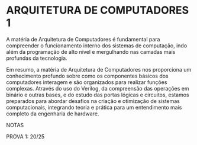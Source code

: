 # ARQUITETURA DE COMPUTADORES 1

A matéria de Arquitetura de Computadores é fundamental para compreender o funcionamento interno dos sistemas de computação, indo além da programação de alto nível e mergulhando nas camadas mais profundas da tecnologia.

Em resumo, a matéria de Arquitetura de Computadores nos proporciona um conhecimento profundo sobre como os componentes básicos dos computadores interagem e são organizados para realizar funções complexas. Através do uso do Verilog, da compreensão das operações em binário e outras bases, e do estudo das portas lógicas e circuitos, estamos preparados para abordar desafios na criação e otimização de sistemas computacionais, integrando teoria e prática para um entendimento mais completo da engenharia de hardware.

NOTAS

PROVA 1: 20/25
